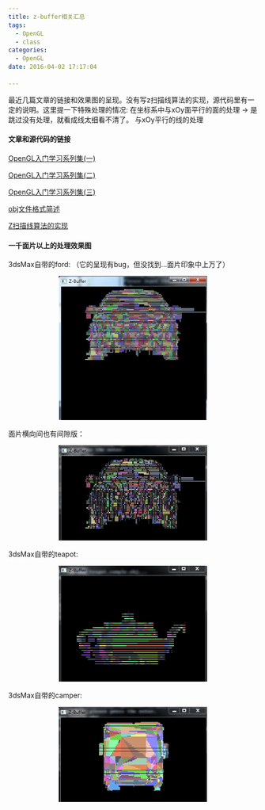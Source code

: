 ```yaml
---
title: z-buffer相关汇总
tags:
  - OpenGL
  - class
categories:
  - OpenGL
date: 2016-04-02 17:17:04

---
```


最近几篇文章的链接和效果图的呈现。没有写z扫描线算法的实现，源代码里有一定的说明。这里提一下特殊处理的情况: 
在坐标系中与xOy面平行的面的处理 -> 是跳过没有处理，就看成线太细看不清了。
与xOy平行的线的处理

<!--more-->

#### 文章和源代码的链接

<a href="http://ycymio.com/blog/2016/03/20/OpenGL-beginner-1/" title="OpenGL入门学习系列集(一)" target="_blank" rel="external" class="link">OpenGL入门学习系列集(一)</a>

<a href="http://ycymio.com/blog/2016/03/21/OpenGL-beginner-2/" title="OpenGL入门学习系列集(二)" target="_blank" rel="external" class="link">OpenGL入门学习系列集(二)</a>

<a href="http://ycymio.com/blog/2016/03/24/OpenGL-beginner-3/" title="OpenGL入门学习系列集(三)" target="_blank" rel="external" class="link">OpenGL入门学习系列集(三)</a>

<a href="http://ycymio.com/blog/2016/03/18/OpenGL-obj/" title="obj文件格式简述" target="_blank" rel="external" class="link">obj文件格式简述</a>

<a href="https://github.com/ycymio/z-buffer-scan-line" title="Z扫描线算法的实现" target="_blank" rel="external" class="link">Z扫描线算法的实现</a>


#### 一千面片以上的处理效果图

3dsMax自带的ford: （它的呈现有bug，但没找到...面片印象中上万了）
<center><img src = "./OpenGL-beginner/ford-02.jpg" width="300px" alt="ford-02"/></center>

面片横向间也有间隙版：
<center><img src = "./OpenGL-beginner/ford-01.jpg" width="300px" alt="ford-01"/></center>

3dsMax自带的teapot: 
<center><img src = "./OpenGL-beginner/teapot-01.png" width="300px" alt="teapot"/></center>

3dsMax自带的camper: 
<center><img src = "./OpenGL-beginner/camper-02.png" width="300px" alt="camper"/></center>
